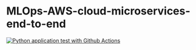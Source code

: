 # MLOps-AWS-cloud-microservices-end-to-end

[![Python application test with Github Actions](https://github.com/TranLuongBang/MLOps-AWS-cloud-microservices-end-to-end/actions/workflows/pythonapp.yml/badge.svg)](https://github.com/TranLuongBang/MLOps-AWS-cloud-microservices-end-to-end/actions/workflows/pythonapp.yml)

